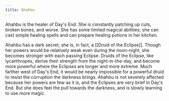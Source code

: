 ```yaml
---
title: Ahahbu
---
```


Ahahbu is the healer of Day's End. She is constantly patching up cuts, broken bones, and worse. She has some limited magical abilities; she can cast simple healing spells and can prepare healing potions in her kitchen.

Ahahbu has a dark secret; she is, in fact, a [[Druid of the Eclipse]]. Though her powers would be relatively weak even during the noon-night, she becomes stronger with each passing Eclipse. Druids of the Eclipse, like lycanthropes, derive their strength from the night-in-the-day, and become more powerful where the Eclipses are longer and more extreme. Much farther west of Day's End, it would be nearly impossible for a powerful druid to resist the corruption the darkness brings. Ahahbu is not severely affected because her powers are few as it is, and the Eclipses are very brief in Day's End. But she does feel the pull towards the darkness, and is slowly learning to use more magic.
